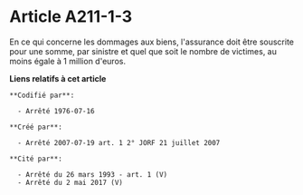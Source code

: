 # Article A211-1-3

En ce qui concerne les dommages aux biens, l'assurance doit être souscrite pour une somme, par sinistre et quel que soit le
nombre de victimes, au moins égale à 1 million d'euros.

**Liens relatifs à cet article**

	**Codifié par**:

	  - Arrêté 1976-07-16

	**Créé par**:

	  - Arrêté 2007-07-19 art. 1 2° JORF 21 juillet 2007

	**Cité par**:

	  - Arrêté du 26 mars 1993 - art. 1 (V)
	  - Arrêté du 2 mai 2017 (V)
